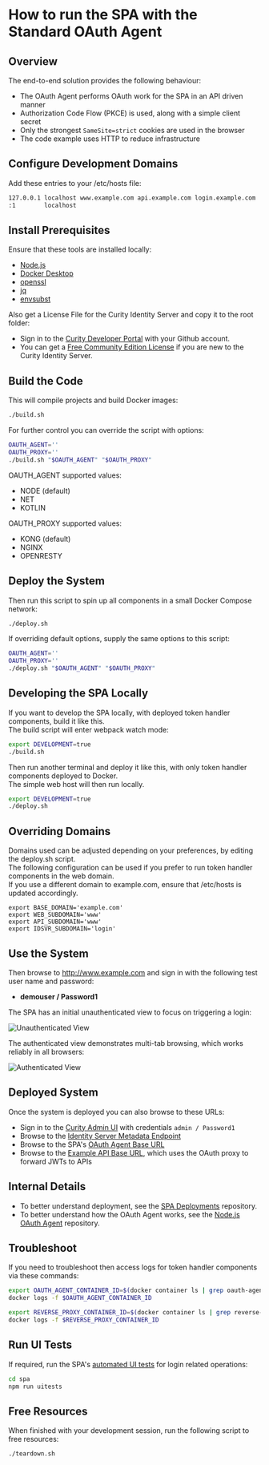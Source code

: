 # How to run the SPA with the Standard OAuth Agent

## Overview

The end-to-end solution provides the following behaviour:

- The OAuth Agent performs OAuth work for the SPA in an API driven manner
- Authorization Code Flow (PKCE) is used, along with a simple client secret
- Only the strongest `SameSite=strict` cookies are used in the browser
- The code example uses HTTP to reduce infrastructure

## Configure Development Domains

Add these entries to your /etc/hosts file:

```bash
127.0.0.1 localhost www.example.com api.example.com login.example.com
:1        localhost
```

## Install Prerequisites

Ensure that these tools are installed locally:

- [Node.js](https://nodejs.org/en/download/)
- [Docker Desktop](https://www.docker.com/products/docker-desktop)
- [openssl](https://www.openssl.org/source/)
- [jq](https://stedolan.github.io/jq/download/)
- [envsubst](https://www.gnu.org/software/gettext/)

Also get a License File for the Curity Identity Server and copy it to the root folder:

- Sign in to the [Curity Developer Portal](https://developer.curity.io/) with your Github account.
- You can get a [Free Community Edition License](https://curity.io/product/community/) if you are new to the Curity Identity Server.

## Build the Code

This will compile projects and build Docker images:

```bash
./build.sh
```

For further control you can override the script with options:

```bash
OAUTH_AGENT=''
OAUTH_PROXY=''
./build.sh "$OAUTH_AGENT" "$OAUTH_PROXY" 
```

OAUTH_AGENT supported values:
  - NODE (default)
  - NET
  - KOTLIN

OAUTH_PROXY supported values:
  - KONG (default)
  - NGINX
  - OPENRESTY

## Deploy the System

Then run this script to spin up all components in a small Docker Compose network:

```bash
./deploy.sh
```

If overriding default options, supply the same options to this script: 

```bash
OAUTH_AGENT=''
OAUTH_PROXY=''
./deploy.sh "$OAUTH_AGENT" "$OAUTH_PROXY" 
```

## Developing the SPA Locally

If you want to develop the SPA locally, with deployed token handler components, build it like this.\
The build script will enter webpack watch mode:

```bash
export DEVELOPMENT=true
./build.sh
```

Then run another terminal and deploy it like this, with only token handler components deployed to Docker.\
The simple web host will then run locally.

```bash
export DEVELOPMENT=true
./deploy.sh
```

## Overriding Domains

Domains used can be adjusted depending on your preferences, by editing the deploy.sh script.\
The following configuration can be used if you prefer to run token handler components in the web domain.\
If you use a different domain to example.com, ensure that /etc/hosts is updated accordingly.

```text
export BASE_DOMAIN='example.com'
export WEB_SUBDOMAIN='www'
export API_SUBDOMAIN='www'
export IDSVR_SUBDOMAIN='login'
```

## Use the System

Then browse to http://www.example.com and sign in with the following test user name and password:

- **demouser / Password1**

The SPA has an initial unauthenticated view to focus on triggering a login:

![Unauthenticated View](/doc/ui-unauthenticated-standard.png)

The authenticated view demonstrates multi-tab browsing, which works reliably in all browsers:

![Authenticated View](/doc/ui-authenticated-standard.png)

## Deployed System

Once the system is deployed you can also browse to these URLs:

- Sign in to the [Curity Admin UI](https://localhost:6749/admin) with credentials `admin / Password1`
- Browse to the [Identity Server Metadata Endpoint](http://login.example.com:8443/oauth/v2/oauth-anonymous/.well-known/openid-configuration)
- Browse to the SPA's [OAuth Agent Base URL](http://api.example.com/oauth-agent)
- Browse to the [Example API Base URL](http://api.example.com/api), which uses the OAuth proxy to forward JWTs to APIs

## Internal Details

- To better understand deployment, see the [SPA Deployments](https://github.com/curityio/spa-deployments) repository.
- To better understand how the OAuth Agent works, see the [Node.js OAuth Agent](https://github.com/curityio/oauth-agent-node-express) repository.

## Troubleshoot

If you need to troubleshoot then access logs for token handler components via these commands:

```bash
export OAUTH_AGENT_CONTAINER_ID=$(docker container ls | grep oauth-agent | awk '{print $1}')
docker logs -f $OAUTH_AGENT_CONTAINER_ID
```

```bash
export REVERSE_PROXY_CONTAINER_ID=$(docker container ls | grep reverse-proxy | awk '{print $1}')
docker logs -f $REVERSE_PROXY_CONTAINER_ID
```

## Run UI Tests

If required, run the SPA's [automated UI tests](Cypress.md) for login related operations:

```bash
cd spa
npm run uitests
```

## Free Resources

When finished with your development session, run the following script to free resources:

```bash
./teardown.sh
```
